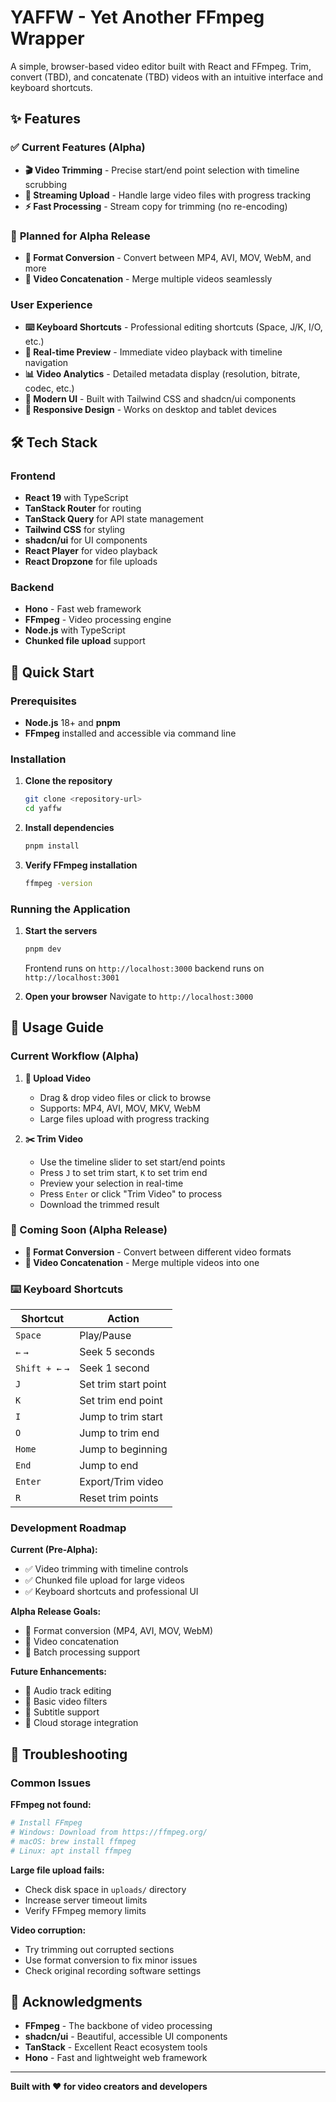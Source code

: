 # YAFFW - Yet Another FFmpeg Wrapper

A simple, browser-based video editor built with React and FFmpeg. Trim, convert (TBD), and concatenate (TBD) videos with an intuitive interface and keyboard shortcuts.

## ✨ Features

### ✅ **Current Features (Alpha)**
- **🎬 Video Trimming** - Precise start/end point selection with timeline scrubbing
- **📱 Streaming Upload** - Handle large video files with progress tracking
- **⚡ Fast Processing** - Stream copy for trimming (no re-encoding)

### 🚧 **Planned for Alpha Release**
- **🔄 Format Conversion** - Convert between MP4, AVI, MOV, WebM, and more
- **🔗 Video Concatenation** - Merge multiple videos seamlessly

### User Experience
- **⌨️ Keyboard Shortcuts** - Professional editing shortcuts (Space, J/K, I/O, etc.)
- **🎯 Real-time Preview** - Immediate video playback with timeline navigation
- **📊 Video Analytics** - Detailed metadata display (resolution, bitrate, codec, etc.)
- **🎨 Modern UI** - Built with Tailwind CSS and shadcn/ui components
- **📱 Responsive Design** - Works on desktop and tablet devices

## 🛠️ Tech Stack

### Frontend
- **React 19** with TypeScript
- **TanStack Router** for routing
- **TanStack Query** for API state management
- **Tailwind CSS** for styling
- **shadcn/ui** for UI components
- **React Player** for video playback
- **React Dropzone** for file uploads

### Backend
- **Hono** - Fast web framework
- **FFmpeg** - Video processing engine
- **Node.js** with TypeScript
- **Chunked file upload** support

## 🚀 Quick Start

### Prerequisites
- **Node.js** 18+ and **pnpm**
- **FFmpeg** installed and accessible via command line

### Installation

1. **Clone the repository**
   ```bash
   git clone <repository-url>
   cd yaffw
   ```

2. **Install dependencies**
   ```bash
   pnpm install
   ```

3. **Verify FFmpeg installation**
   ```bash
   ffmpeg -version
   ```

### Running the Application

1. **Start the servers**
   ```bash
   pnpm dev
   ```
   Frontend runs on `http://localhost:3000` backend runs on `http://localhost:3001`

2. **Open your browser**
   Navigate to `http://localhost:3000`

## 📖 Usage Guide

### Current Workflow (Alpha)

1. **📂 Upload Video**
   - Drag & drop video files or click to browse
   - Supports: MP4, AVI, MOV, MKV, WebM
   - Large files upload with progress tracking

2. **✂️ Trim Video**
   - Use the timeline slider to set start/end points
   - Press `J` to set trim start, `K` to set trim end
   - Preview your selection in real-time
   - Press `Enter` or click "Trim Video" to process
   - Download the trimmed result

### 🚧 Coming Soon (Alpha Release)
- **🔄 Format Conversion** - Convert between different video formats
- **🔗 Video Concatenation** - Merge multiple videos into one

### ⌨️ Keyboard Shortcuts

| Shortcut | Action |
|----------|--------|
| `Space` | Play/Pause |
| `←` `→` | Seek 5 seconds |
| `Shift + ←` `→` | Seek 1 second |
| `J` | Set trim start point |
| `K` | Set trim end point |
| `I` | Jump to trim start |
| `O` | Jump to trim end |
| `Home` | Jump to beginning |
| `End` | Jump to end |
| `Enter` | Export/Trim video |
| `R` | Reset trim points |

### Development Roadmap

**Current (Pre-Alpha):**
- ✅ Video trimming with timeline controls
- ✅ Chunked file upload for large videos  
- ✅ Keyboard shortcuts and professional UI

**Alpha Release Goals:**
- 🚧 Format conversion (MP4, AVI, MOV, WebM)
- 🚧 Video concatenation  
- 🚧 Batch processing support

**Future Enhancements:**
- 🔮 Audio track editing
- 🔮 Basic video filters
- 🔮 Subtitle support
- 🔮 Cloud storage integration

## 🐛 Troubleshooting

### Common Issues

**FFmpeg not found:**
```bash
# Install FFmpeg
# Windows: Download from https://ffmpeg.org/
# macOS: brew install ffmpeg
# Linux: apt install ffmpeg
```

**Large file upload fails:**
- Check disk space in `uploads/` directory
- Increase server timeout limits
- Verify FFmpeg memory limits

**Video corruption:**
- Try trimming out corrupted sections
- Use format conversion to fix minor issues
- Check original recording software settings

## 🙏 Acknowledgments

- **FFmpeg** - The backbone of video processing
- **shadcn/ui** - Beautiful, accessible UI components
- **TanStack** - Excellent React ecosystem tools
- **Hono** - Fast and lightweight web framework

---

**Built with ❤️ for video creators and developers**
